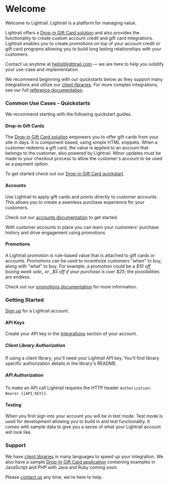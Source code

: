 # Welcome

Welcome to Lightrail. Lightrail is a platform for managing value.

Lightrail offers a [Drop-in Gift Card solution](#docs/drop-in-gift-cards) and also provides the functionality to create custom account credit and gift card integrations. Lightrail enables you to create promotions on top of your account credit or gift card programs allowing you to build long lasting relationships with your customers.

Contact us anytime at hello@lightrail.com — we are here to help you solidify your use-case and implementation.
 
We recommend beginning with our quickstarts below as they support many integrations and utilize our [client libraries](https://github.com/Giftbit/Lightrail-API-Docs/blob/master/docs/client-libraries.md#client-libraries). For more complex integrations, see our full [reference documentation](https://www.lightrail.com/docs/reference).

### Common Use Cases - Quickstarts
We recommend starting with the following quickstart guides. 

#### Drop-in Gift Cards
The [Drop-in Gift Card solution](#drop-in-gift-cards/drop-in-gift-cards) empowers you to offer gift cards from your site in days. It is component based, using simple HTML snippets. When a customer redeems a gift card, the value is applied to an account that belongs to the customer, also powered by Lightrail. Minor updates must be made to your checkout process to allow the customer's account to be used as a payment option.

To get started check out our [Drop-in Gift Card quickstart](#drop-in-gift-cards/quickstart).

#### Accounts
Use Lightrail to apply gift cards and points directly to customer accounts. This allows you to create a seamless purchase experience for your customers.

Check out our [accounts documentation](#accounts/accounts) to get started.

With customer accounts in place you can learn your customers' purchase history and drive engagement using promotions.

#### Promotions
A Lightrail promotion is rule-based value that is attached to gift cards or accounts. Promotions can be used to incentivize customers "when" to buy, along with "what" to buy. For example, a promotion could be a _$10 off boxing week sale_ or _$5 off if your purchase is over $25_; the possibilities are endless.

Check out our [promotions documentation](#promotions/promotions) for more information.

### Getting Started
[Sign up](https://www.lightrail.com/app/#/register) for a Lightrail account. 

#### API Keys
Create your API key in the [Integrations](https://www.lightrail.com/app/#/account/api) section of your account. 

##### Client Library Authorization
If using a client library, you'll need your Lightrail API key. You'll find library specific authorization details in the library's README. 

##### API Authorization
To make an API call Lightrail requires the HTTP header `Authorization: Bearer {{API_KEY}}`.

#### Testing
When you first sign into your account you will be in test mode. Test mode is used for development allowing you to build in and test functionality. It comes with sample data to give you a sense of what your Lightrail account will look like. 

### Support
We have [client libraries](https://github.com/Giftbit/Lightrail-API-Docs/blob/master/docs/client-libraries.md#client-libraries) in many languages to speed up your integration. We also have a sample [Drop-In Gift Card application]((https://github.com/Giftbit/stripe-integration-sample-webapp)) containing examples in JavaScript and PHP with Java and Ruby coming soon.   

Please [contact us](mailto:hello@lightrail.com) any time, we're here to help.
